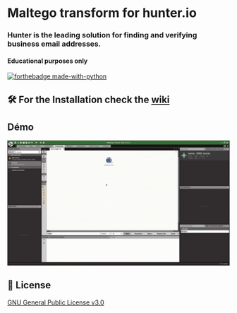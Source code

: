 # Maltego transform for hunter.io
### Hunter is the leading solution for finding and verifying business email addresses.
#### Educational purposes only
[![forthebadge made-with-python](http://ForTheBadge.com/images/badges/made-with-python.svg)](https://www.python.org/)

## 🛠️ For the Installation check the [wiki](https://github.com/megadose/hunter-maltego/wiki/Installation)
## Démo
![](demo.gif)
## 📝 License
[GNU General Public License v3.0](https://www.gnu.org/licenses/gpl-3.0.fr.html)
